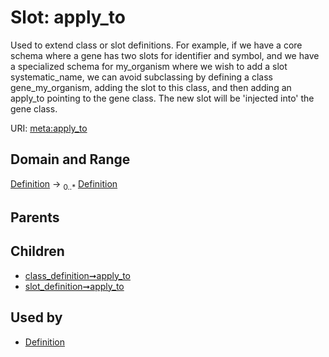 
# Slot: apply_to


Used to extend class or slot definitions. For example, if we have a core schema where a gene has two slots for identifier and symbol, and we have a specialized schema for my_organism where we wish to add a slot systematic_name, we can avoid subclassing by defining a class gene_my_organism, adding the slot to this class, and then adding an apply_to pointing to the gene class. The new slot will be 'injected into' the gene class.

URI: [meta:apply_to](https://w3id.org/biolink/biolinkml/meta/apply_to)


## Domain and Range

[Definition](Definition.md) ->  <sub>0..*</sub> [Definition](Definition.md)

## Parents


## Children

 *  [class_definition➞apply_to](class_definition_apply_to.md)
 *  [slot_definition➞apply_to](slot_definition_apply_to.md)

## Used by

 * [Definition](Definition.md)
